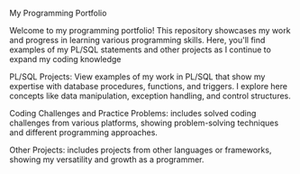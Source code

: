 My Programming Portfolio

Welcome to my programming portfolio!
This repository showcases my work and progress in learning various programming skills. Here, you'll find examples of my PL/SQL statements and other projects as I continue to expand my coding knowledge

PL/SQL Projects: View examples of my work in PL/SQL that show my expertise with database procedures, functions, and triggers. I explore here concepts like data manipulation, exception handling, and control structures. 

Coding Challenges and Practice Problems: includes solved coding challenges from various platforms, showing problem-solving techniques and different programming approaches.

Other Projects:  includes projects from other languages or frameworks, showing my versatility and growth as a programmer.

